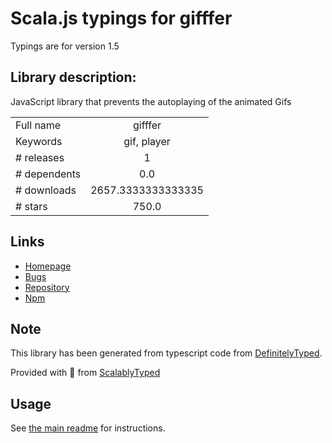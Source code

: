 
# Scala.js typings for gifffer

Typings are for version 1.5

## Library description:
JavaScript library that prevents the autoplaying of the animated Gifs

|                    |                 |
| ------------------ | :-------------: |
| Full name          | gifffer |
| Keywords           | gif, player |
| # releases         | 1 |
| # dependents       | 0.0 |
| # downloads        | 2657.3333333333335 |
| # stars            | 750.0 |

## Links
- [Homepage](https://github.com/krasimir/gifffer#readme)
- [Bugs](https://github.com/krasimir/gifffer/issues)
- [Repository](https://github.com/krasimir/gifffer)
- [Npm](https://www.npmjs.com/package/gifffer)
    


## Note
This library has been generated from typescript code from [DefinitelyTyped](https://definitelytyped.org).

Provided with :purple_heart: from [ScalablyTyped](https://github.com/oyvindberg/ScalablyTyped)

## Usage
See [the main readme](../../readme.md) for instructions.


